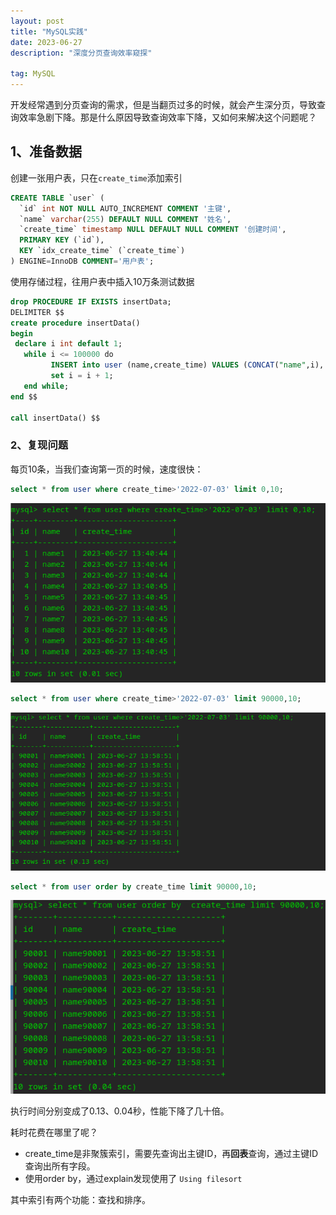 ```yaml
---
layout: post
title: "MySQL实践"
date: 2023-06-27 
description: "深度分页查询效率窥探"

tag: MySQL
---  
```


开发经常遇到分页查询的需求，但是当翻页过多的时候，就会产生深分页，导致查询效率急剧下降。那是什么原因导致查询效率下降，又如何来解决这个问题呢？

## 1、准备数据

创建一张用户表，只在`create_time`添加索引

```sql
CREATE TABLE `user` (
  `id` int NOT NULL AUTO_INCREMENT COMMENT '主键',
  `name` varchar(255) DEFAULT NULL COMMENT '姓名',
  `create_time` timestamp NULL DEFAULT NULL COMMENT '创建时间',
  PRIMARY KEY (`id`),
  KEY `idx_create_time` (`create_time`)
) ENGINE=InnoDB COMMENT='用户表';
```

使用存储过程，往用户表中插入10万条测试数据

```sql
drop PROCEDURE IF EXISTS insertData;
DELIMITER $$
create procedure insertData()
begin
 declare i int default 1;
   while i <= 100000 do
         INSERT into user (name,create_time) VALUES (CONCAT("name",i), now());
         set i = i + 1; 
   end while; 
end $$

call insertData() $$
```

### 2、复现问题

每页10条，当我们查询第一页的时候，速度很快：

```sql
select * from user where create_time>'2022-07-03' limit 0,10;
```

![image-20230627141737270](2023-06-27-MySql实践.assets/image-20230627141737270.png)

```sql
select * from user where create_time>'2022-07-03' limit 90000,10;
```

![image-20230627142551695](2023-06-27-MySql实践.assets/image-20230627142551695.png)

```sql
select * from user order by create_time limit 90000,10;
```

![image-20230627143146945](2023-06-27-MySql实践.assets/image-20230627143146945.png)

执行时间分别变成了0.13、0.04秒，性能下降了几十倍。

耗时花费在哪里了呢？

- create_time是非聚簇索引，需要先查询出主键ID，再**回表**查询，通过主键ID查询出所有字段。
- 使用order by，通过explain发现使用了 `Using filesort`

其中索引有两个功能：查找和排序。